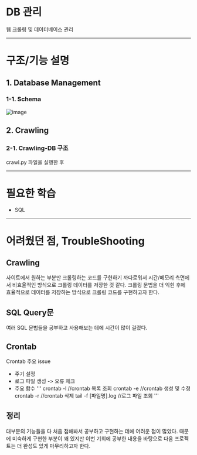 # DB 관리
웹 크롤링 및 데이터베이스 관리

---
# 구조/기능 설명
## 1. Database Management
### 1-1. Schema
![image](https://user-images.githubusercontent.com/69350945/111055088-b7a62c80-84b5-11eb-8862-3bcdf9299a4c.png)

## 2. Crawling
### 2-1. Crawling-DB 구조
crawl.py 파일을 실행한 후 

---
# 필요한 학습
* SQL


---
# 어려웠던 점, TroubleShooting
## Crawling
사이트에서 원하는 부분만 크롤링하는 코드를 구현하기 까다로워서 시간/메모리 측면에서 비효율적인 방식으로 크롤링 데이터를 저장한 것 같다.
크롤링 문법을 더 익힌 후에 효율적으로 데이터를 저장하는 방식으로 크롤링 코드를 구현하고자 한다.

## SQL Query문
여러 SQL 문법들을 공부하고 사용해보는 데에 시간이 많이 걸렸다.

## Crontab
Crontab 주요 issue
- 주기 설정
- 로그 파일 생성 -> 오류 체크
- 주요 함수
  '''
  crontab -l  //crontab 목록 조회
  crontab -e  //crontab 생성 및 수정
  crontab -r  //crontab 삭제
  tail -f [파일명].log   //로그 파일 조회
  '''

## 정리
대부분의 기능들을 다 처음 접해봐서 공부하고 구현하는 데에 어려운 점이 많았다.
때문에 미숙하게 구현한 부분이 꽤 있지만 이번 기회에 공부한 내용을 바탕으로 다음 프로젝트는 더 완성도 있게 마무리하고자 한다.
